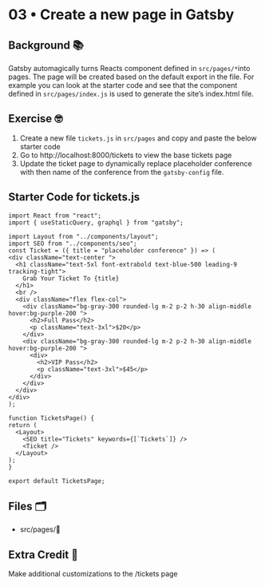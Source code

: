 # 03 • Create a new page in Gatsby
## Background 📚
Gatsby automagically turns Reacts component defined in `src/pages/*`into pages. The page will be created based on the default export in the file. For example you can look at the starter code and see that the component defined in `src/pages/index.js` is used to generate the site’s index.html file. 
 
## Exercise 🤓
1. Create a new file `tickets.js` in `src/pages` and copy and paste the below starter code
2. Go to http://localhost:8000/tickets to view the base tickets page
3. Update the ticket page to dynamically replace placeholder conference with then name of the conference from the `gatsby-config` file. 
 
## Starter Code for tickets.js
 
 ```
import React from "react";
import { useStaticQuery, graphql } from "gatsby";
 
import Layout from "../components/layout";
import SEO from "../components/seo";
const Ticket = ({ title = "placeholder conference" }) => (
 <div className="text-center ">
   <h1 className="text-5xl font-extrabold text-blue-500 leading-9 tracking-tight">
     Grab Your Ticket To {title}
   </h1>
   <br />
   <div className="flex flex-col">
     <div className="bg-gray-300 rounded-lg m-2 p-2 h-30 align-middle hover:bg-purple-200 ">
       <h2>Full Pass</h2>
       <p className="text-3xl">$20</p>
     </div>
     <div className="bg-gray-300 rounded-lg m-2 p-2 h-30 align-middle hover:bg-purple-200 ">
       <div>
         <h2>VIP Pass</h2>
         <p className="text-3xl">$45</p>
       </div>
     </div>
   </div>
 </div>
);
 
function TicketsPage() { 
 return (
   <Layout>
     <SEO title="Tickets" keywords={[`Tickets`]} />
     <Ticket />
   </Layout>
 );
}
 
export default TicketsPage;
``` 
 
## Files 🗂
- src/pages/👀

## Extra Credit 💯
Make additional customizations to the /tickets page 
